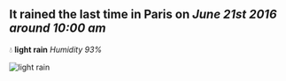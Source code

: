 ## It rained the last time in Paris on *June 21st 2016 around 10:00 am*
💧  **light rain** *Humidity 93%*

![light rain](http://openweathermap.org/img/w/10d.png)

